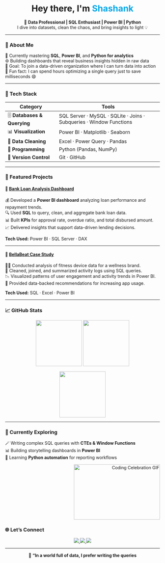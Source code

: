 <h1 align="center"> Hey there, I'm <span style="color:#00A8E8">Shashank</span></h1>

<p align="center">
  🧮 <b>Data Professional | SQL Enthusiast | Power BI | Python </b><br>
  I dive into datasets, clean the chaos, and bring insights to light 💡
</p>

---

### 🧭 About Me  
🧠 Currently mastering **SQL**, **Power BI**, and **Python for analytics**  
⚙️ Building dashboards that reveal business insights hidden in raw data  
🎯 Goal: To join a data-driven organization where I can turn data into action  
💬 Fun fact: I can spend hours optimizing a single query just to save milliseconds 😄  

---

### 🧰 Tech Stack  

| Category | Tools |
|-----------|--------|
| 🗄️ **Databases & Querying** | SQL Server · MySQL · SQLite · Joins · Subqueries · Window Functions |
| 📊 **Visualization** | Power BI · Matplotlib · Seaborn |
| 🧹 **Data Cleaning** | Excel · Power Query · Pandas |
| 🧮 **Programming** | Python (Pandas, NumPy) |
| 🧭 **Version Control** | Git · GitHub |

---

### 🚀 Featured Projects  

#### 🏦 [Bank Loan Analysis Dashboard](https://github.com/shashankrawt-wq/Bank-Loan-analysis--Case-Study-Sql-Python-Power-BI)
💰 Developed a **Power BI dashboard** analyzing loan performance and repayment trends.  
🔍 Used **SQL** to query, clean, and aggregate bank loan data.  
📊 Built **KPIs** for approval rate, overdue ratio, and total disbursed amount.  
📈 Delivered insights that support data-driven lending decisions.  

**Tech Used:** Power BI · SQL Server · DAX  

---

#### 💖 [BellaBeat Case Study](https://github.com/shashankrawt-wq/BellaBeat_case_Study_analysis)
🏃‍♀️ Conducted analysis of fitness device data for a wellness brand.  
🧩 Cleaned, joined, and summarized activity logs using SQL queries.  
📉 Visualized patterns of user engagement and activity trends in Power BI.  
💬 Provided data-backed recommendations for increasing app usage.  

**Tech Used:** SQL · Excel · Power BI  

---

### 📈 GitHub Stats  

<p align="center">
  <img src="https://github-readme-stats.vercel.app/api?username=shashankrawt-wq&show_icons=true&theme=tokyonight" height="150"/>
  <img src="https://github-readme-stats.vercel.app/api/top-langs/?username=shashankrawt-wq&layout=compact&theme=tokyonight" height="150"/>
</p>

<p align="center">
<img src="https://github-readme-streak-stats-eight.vercel.app?user=shashankrawt-wq&theme=tokyonight" height="150"/>

</p>

---

### 🧩 Currently Exploring  
🪄 Writing complex SQL queries with **CTEs & Window Functions**  
📊 Building storytelling dashboards in **Power BI**  
📘 Learning **Python automation** for reporting workflows  

<p align="right">
  <img src="https://media4.giphy.com/media/v1.Y2lkPTc5MGI3NjExN3Bxa2RjYmJ0YzNidThpamVoYXA5NjNuNWg2emdwa2xwaXFjeW5iOSZlcD12MV9pbnRlcm5hbF9naWZfYnlfaWQmY3Q9Zw/GMOVMW9QFjZUDU09UX/giphy.gif" width="280" height="180" alt="Coding Celebration GIF">


### 🌐 Let’s Connect  

<p align="center">
  <a href="https://linkedin.com/in/shashank-rawat-17033a272/">
    <img src="https://img.shields.io/badge/LinkedIn-0A66C2?style=for-the-badge&logo=linkedin&logoColor=white"/>
  </a>
  <a href="mailto:shashankrawt@gmail.com">
    <img src="https://img.shields.io/badge/Gmail-EA4335?style=for-the-badge&logo=gmail&logoColor=white"/>
  </a>
  <a href="https://github.com/shashankrawt-wq">
    <img src="https://img.shields.io/badge/GitHub-181717?style=for-the-badge&logo=github&logoColor=white"/>
  </a>
</p>

---

<p align="center">
  🧩 <b>“In a world full of data, I prefer writing the queries
